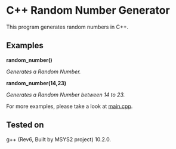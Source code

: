 # C++ Random Number Generator
This program generates random numbers in C++.

## Examples
**random_number()**

*Generates a Random Number.*

**random_number(14,23)**

*Generates a Random Number between 14 to 23.*

For more examples, please take a look at [main.cpp](main.cpp).

## Tested on
g++ (Rev6, Built by MSYS2 project) 10.2.0.
